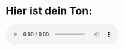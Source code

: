 <!DOCTYPE html>
<html lang="de">
<head>
  <meta charset="UTF-8">
  <title>Ton abspielen</title>
</head>
<body>
  <h1>Hier ist dein Ton:</h1>
  <audio controls autoplay>
    <source src="Antje Roolfs.mp3" type="audio/mpeg">
    Dein Browser unterstützt das Audio-Element nicht.
  </audio>
</body>
</html>
